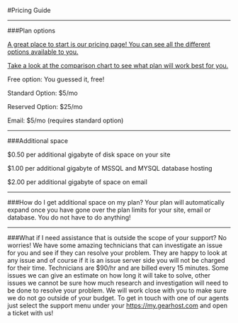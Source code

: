 #Pricing Guide
___
###Plan options

[A great place to start is our pricing page! You can see all the different options available to you.](https://www.gearhost.com/pricing)

[Take a look at the comparison chart to see what plan will work best for you.](https://www.gearhost.com/documentation/difference-free-shared-reserved-plans)

Free option: You guessed it, free!

Standard Option: $5/mo

Reserved Option: $25/mo

Email: $5/mo (requires standard option)

____
###Additional space

$0.50 per additional gigabyte of disk space on your site

$1.00 per additional gigabyte of MSSQL and MYSQL database hosting

$2.00 per additional gigabyte of space on email

___
###How do I get additional space on my plan?
Your plan will automatically expand once you have gone over the plan limits for your site, email or database. You do not have to do anything!
___
###What if I need assistance that is outside the scope of your support?
No worries! We have some amazing technicians that can investigate an issue for you and see if they can resolve your problem. They are happy to look at any issue and of course if it is an issue server side you will not be charged for their time. Technicians are $90/hr and are billed every 15 minutes. Some issues we can give an estimate on how long it will take to solve, other issues we cannot be sure how much research and investigation will need to be done to resolve your problem. We will work close with you to make sure we do not go outside of your budget. To get in touch with one of our agents just select the support menu under your https://my.gearhost.com and open a ticket with us!

